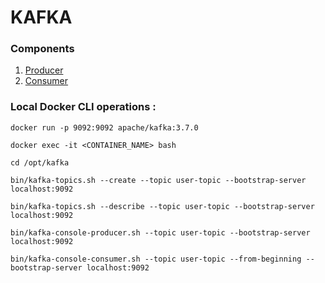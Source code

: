 # KAFKA

### Components

1. [Producer](https://github.com/Mnyu/kafka/blob/main/kafka-producer/README.md)
2. [Consumer](https://github.com/Mnyu/kafka/blob/main/kafka-consumer/README.md)


### Local Docker CLI operations :
```shell
docker run -p 9092:9092 apache/kafka:3.7.0

docker exec -it <CONTAINER_NAME> bash

cd /opt/kafka

bin/kafka-topics.sh --create --topic user-topic --bootstrap-server localhost:9092

bin/kafka-topics.sh --describe --topic user-topic --bootstrap-server localhost:9092

bin/kafka-console-producer.sh --topic user-topic --bootstrap-server localhost:9092

bin/kafka-console-consumer.sh --topic user-topic --from-beginning --bootstrap-server localhost:9092
```